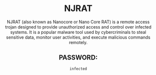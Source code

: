 <div align="center">

# NJRAT

NJRAT (also known as Nanocore or Nano Core RAT) is a remote access trojan designed to provide unauthorized access and control over infected systems. It is a popular malware tool used by cybercriminals to steal sensitive data, monitor user activities, and execute malicious commands remotely.

## PASSWORD:

```
infected
```

</div>
